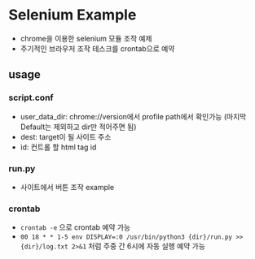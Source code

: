 # Selenium Example
- chrome을 이용한 selenium 모듈 조작 예제
- 주기적인 브라우저 조작 테스크를 crontab으로 예약

## usage
### script.conf
- user_data_dir: chrome://version에서 profile path에서 확인가능 (마지막 Default는 제외하고 dir만 적어주면 됨)
- dest: target이 될 사이트 주소
- id: 컨트롤 할 html tag id

### run.py
- 사이트에서 버튼 조작 example

### crontab
- `crontab -e` 으로 crontab 예약 가능
- `00 18 * * 1-5 env DISPLAY=:0 /usr/bin/python3 {dir}/run.py >> {dir}/log.txt 2>&1`
처럼 주중 간 6시에 자동 실행 예약 가능
